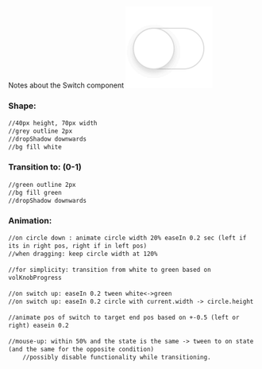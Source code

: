 Notes about the Switch component<!--more--> 
<img width="174" alt="img" src="https://raw.githubusercontent.com/stylekit/img/master/switch_1.mov.gif">	


### Shape:
```
//40px height, 70px width
//grey outline 2px
//dropShadow downwards
//bg fill white
```


### Transition to: (0-1)
```
//green outline 2px
//bg fill green
//dropShadow downwards
```


### Animation:

```
//on circle down : animate circle width 20% easeIn 0.2 sec (left if its in right pos, right if in left pos)
//when dragging: keep circle width at 120%

//for simplicity: transition from white to green based on volKnobProgress

//on switch up: easeIn 0.2 tween white<->green
//on switch up: easeIn 0.2 circle with current.width -> circle.height

//animate pos of switch to target end pos based on +-0.5 (left or right) easein 0.2

//mouse-up: within 50% and the state is the same -> tween to on state (and the same for the opposite condition)
	//possibly disable functionality while transitioning. 
```
